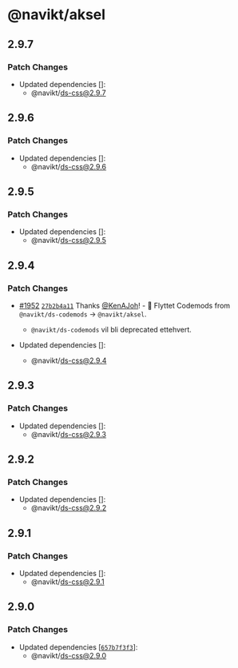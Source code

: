 # @navikt/aksel

## 2.9.7

### Patch Changes

- Updated dependencies []:
  - @navikt/ds-css@2.9.7

## 2.9.6

### Patch Changes

- Updated dependencies []:
  - @navikt/ds-css@2.9.6

## 2.9.5

### Patch Changes

- Updated dependencies []:
  - @navikt/ds-css@2.9.5

## 2.9.4

### Patch Changes

- [#1952](https://github.com/navikt/aksel/pull/1952) [`27b2b4a11`](https://github.com/navikt/aksel/commit/27b2b4a11caf5ca05c96c686c453653d8a900e5f) Thanks [@KenAJoh](https://github.com/KenAJoh)! - :truck: Flyttet Codemods from `@navikt/ds-codemods` -> `@navikt/aksel`.

  - `@navikt/ds-codemods` vil bli deprecated ettehvert.

- Updated dependencies []:
  - @navikt/ds-css@2.9.4

## 2.9.3

### Patch Changes

- Updated dependencies []:
  - @navikt/ds-css@2.9.3

## 2.9.2

### Patch Changes

- Updated dependencies []:
  - @navikt/ds-css@2.9.2

## 2.9.1

### Patch Changes

- Updated dependencies []:
  - @navikt/ds-css@2.9.1

## 2.9.0

### Patch Changes

- Updated dependencies [[`657b7f3f3`](https://github.com/navikt/aksel/commit/657b7f3f3e62c5ce3173e6c95a29fcd237ce7343)]:
  - @navikt/ds-css@2.9.0
